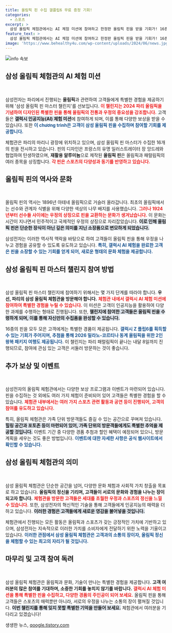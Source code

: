 ```yaml
---
title: 올림픽 핀 수집 갤플립6 무료 증정 기회!
categories:
  - 스포츠
excerpt: >
  삼성 올림픽 체험관에서는 AI 체험 미션에 참여하고 한정판 올림픽 핀을 받을 기회가! 16종 완수 시 갤럭시 Z 플립6와 2026 동계올림픽 2인 패키지도 추첨으로 증정! 지금 바로 도전해보세요!
feature_text: >
  삼성 올림픽 체험관에서는 AI 체험 미션에 참여하고 한정판 올림픽 핀을 받을 기회가! 16종 완수 시 갤럭시 Z 플립6와 2026 동계올림픽 2인 패키지도 추첨으로 증정! 지금 바로 도전해보세요!
image: 'https://www.behealthy4u.com/wp-content/uploads/2024/06/news.jpg'
---
```


<p><img src="https://www.behealthy4u.com/wp-content/uploads/2024/06/news.jpg" alt="info 속보" /></p>

<h2 data-ke-size="size26">삼성 올림픽 체험관의 AI 체험 미션</h2>

<p data-ke-size="size16">&nbsp;</p>

<p>삼성전자는 파리에서 진행되는 <b>올림픽</b>과 관련하여 고객들에게 특별한 경험을 제공하기 위해 '삼성 올림픽 핀 마스터 챌린지'를 선보입니다. <b><span style="color: #ee2323;">이 챌린지는 2024 파리 올림픽을 기념하여 디자인된 특별한 핀을 통해 올림픽의 전통과 우정의 중요성을 강조합니다.</span></b> 고객들은 <b><span style="background-color: #21538527;">갤럭시 인공지능(AI) 체험 미션</span></b>에 참여하게 되며, 이를 통해 다양한 보상을 받을 수 있습니다. 또한 <b><span style="color: #1a5490;">이 chương trình은 고객이 삼성 올림픽 핀을 수집하며 참여할 기회를 제공합니다.</span></b> </p>

<p>체험관은 파리의 마리니 광장에 위치하고 있으며, 삼성 올림픽 핀 마스터가 수집한 16개의 핀을 전시하고 있습니다. 핀의 디자인은 프랑스의 유명 일러스트레이터 장 앙드레와 협업하여 탄생하였으며, <b>재활용 알루미늄</b>으로 제작된 <b>올림픽 핀</b>은 올림픽과 패럴림픽의 여러 종목을 상징합니다. <b><span style="color: #ee2323;">각 핀은 스포츠의 다양성과 동기를 반영하고 있습니다.</span></b> </p>

<h2 data-ke-size="size26">올림픽 핀의 역사와 문화</h2>

<p data-ke-size="size16">&nbsp;</p>

<p>올림픽 핀의 역사는 1896년 아테네 올림픽으로 거슬러 올라갑니다. 최초의 올림픽에서는 선수와 관계자 식별을 위해 다양한 색상의 나무 배지를 사용했습니다. <b><span style="color: #ee2323;">그러나 1924년부터 선수들 사이에는 우정의 상징으로 핀을 교환하는 문화가 생겨났습니다.</span></b> 이 문화는 시간이 지나면서 민주적이고 국제적인 우정의 상징으로 자리잡았습니다. <b><span style="background-color: #21538527;">이로 인해 올림픽 핀은 단순한 장식이 아닌 깊은 의미를 지닌 소장품으로 변모하게 되었습니다.</span></b></p>

<p>삼성전자는 이러한 역사적 맥락을 바탕으로 하여 고객들이 올림픽 핀을 통해 우정을 나누고 경험을 공유할 수 있도록 유도하고 있습니다. <b><span style="color: #1a5490;">특히, 갤럭시 AI 체험을 완료한 고객은 핀을 소장할 수 있는 기회를 얻게 되어, 새로운 형태의 문화 체험을 제공합니다.</span></b> </p>

<h2 data-ke-size="size26">삼성 올림픽 핀 마스터 챌린지 참여 방법</h2>

<p data-ke-size="size16">&nbsp;</p>

<p>삼성 올림픽 핀 마스터 챌린지에 참여하기 위해서는 몇 가지 단계를 따라야 합니다. <b>우선, 파리의 삼성 올림픽 체험관을 방문해야 합니다.</b> <b><span style="color: #ee2323;">체험관 내에서 갤럭시 AI 체험 미션에 참여하여 특별한 경험을 누릴 수 있습니다.</span></b> 이 미션은 고객이 인공지능을 활용하여 다양한 과제를 수행하는 형태로 진행됩니다. 또한, <b><span style="background-color: #21538527;">챌린지에 참여한 고객들은 올림픽 핀을 수령하게 되며, 이를 통해 자신만의 수집품을 완성할 수 있습니다.</span></b></p>

<p>16종의 핀을 모두 모은 고객에게는 특별한 경품이 제공됩니다. <b><span style="color: #1a5490;">갤럭시 Z 플립6를 획득할 수 있는 기회가 주어지며, 추첨을 통해 2026 밀라노-코르티나 동계 올림픽을 위한 2인 왕복 패키지 여행도 제공됩니다.</span></b> 이 챌린지는 파리 패럴림픽이 끝나는 내달 8일까지 진행되므로, 참여에 관심 있는 고객은 서둘러 방문하는 것이 좋습니다.</p>

<h2 data-ke-size="size26">추가 보상 및 이벤트</h2>

<p data-ke-size="size16">&nbsp;</p>

<p>삼성전자의 올림픽 체험관에서는 다양한 보상 프로그램과 이벤트가 마련되어 있습니다. 핀을 수집하는 것 외에도 여러 가지 체험이 준비되어 있어 고객들은 특별한 경험을 할 수 있습니다. <b><span style="color: #ee2323;">체험관 내부에서는 여러 가지 스포츠 관련 활동과 공연 등이 진행되어, 고객의 참여를 유도하고 있습니다.</span></b> </p>

<p>특히, 올림픽 체험관은 가족 단위 방문객들도 즐길 수 있는 공간으로 꾸며져 있습니다. <b><span style="background-color: #21538527;">힐링 공간과 포토존 등이 마련되어 있어, 가족 단위의 방문객들에게도 특별한 추억을 제공할 것입니다.</span></b> 이벤트 기간 중 다양한 경품 추첨과 할인 혜택이 예정되어 있으니, 방문 계획을 세우는 것도 좋은 방법입니다. <b><span style="color: #1a5490;">이벤트에 대한 자세한 사항은 공식 웹사이트에서 확인할 수 있습니다.</span></b> </p>

<h2 data-ke-size="size26">삼성 올림픽 체험관의 의미</h2>

<p data-ke-size="size16">&nbsp;</p>

<p>삼성 올림픽 체험관은 단순한 공간을 넘어, 다양한 문화 체험과 사회적 가치 창출을 목표로 하고 있습니다. <b>올림픽의 정신을 기리며, 고객들이 서로의 문화와 경험을 나누는 장이 되고자 합니다.</b> <b><span style="color: #ee2323;">체험관을 방문한 고객들은 세대를 초월한 우정과 스포츠의 정신을 느낄 수 있습니다.</span></b> 또한, 삼성전자의 혁신적인 기술을 통해 고객들에게 인공지능의 매력을 더하고 있습니다. <b><span style="background-color: #21538527;">이러한 경험은 고객들에게 새로운 영감을 불어넣을 것입니다.</span></b></p>

<p>체험관에서 진행되는 모든 활동은 올림픽과 스포츠가 갖는 긍정적인 가치에 기반하고 있으며, 삼성전자는 지속적으로 이러한 가치를 소비자에게 전달하기 위한 노력을 기울이고 있습니다. <b><span style="color: #1a5490;">이러한 관점에서 삼성 올림픽 체험관은 고객과의 소통의 장이자, 올림픽 정신을 체험할 수 있는 최고의 자리가 될 것입니다.</span></b> </p>

<h2 data-ke-size="size26">마무리 및 고객 참여 독려</h2>

<p data-ke-size="size16">&nbsp;</p>

<p>삼성 올림픽 체험관은 올림픽과 문화, 기술이 만나는 특별한 경험을 제공합니다. <b>고객 여러분의 많은 참여를 기대하며, 소중한 기회를 놓치지 않기를 바랍니다.</b> <b><span style="color: #ee2323;">갤럭시 AI 체험 미션을 통해 특별한 핀을 수집하고, 다양한 경품의 주인공이 되어 보세요.</span></b> 올림픽 핀을 통해 고객들은 스포츠의 매력뿐만 아니라, 서로의 우정을 나누는 소통의 장이 펼쳐질 것입니다. <b><span style="background-color: #21538527;">이번 챌린지를 통해 잊지 못할 특별한 기억을 만들어 보세요.</span></b> 체험관에서 여러분을 기다리고 있겠습니다! </p>

<p data-ke-size="size16"></p> 
생생한 뉴스, <a href="https://qoogle.tistory.com" rel="dofollow">qoogle.tistory.com</a>


